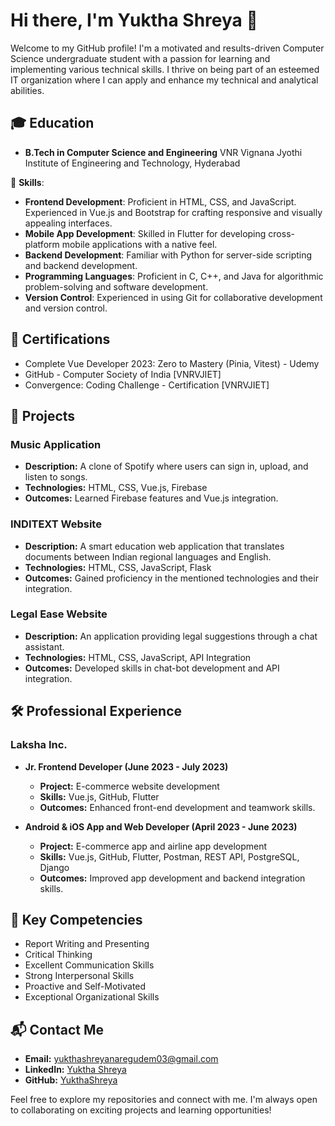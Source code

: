 # Hi there, I'm Yuktha Shreya 👋

Welcome to my GitHub profile! I'm a motivated and results-driven Computer Science undergraduate student with a passion for learning and implementing various technical skills. I thrive on being part of an esteemed IT organization where I can apply and enhance my technical and analytical abilities.

## 🎓 Education
- **B.Tech in Computer Science and Engineering** 
  VNR Vignana Jyothi Institute of Engineering and Technology, Hyderabad  

🚀 **Skills**:
- **Frontend Development**: Proficient in HTML, CSS, and JavaScript. Experienced in Vue.js and Bootstrap for crafting responsive and visually appealing interfaces.
- **Mobile App Development**: Skilled in Flutter for developing cross-platform mobile applications with a native feel.
- **Backend Development**: Familiar with Python for server-side scripting and backend development.
- **Programming Languages**: Proficient in C, C++, and Java for algorithmic problem-solving and software development.
- **Version Control**: Experienced in using Git for collaborative development and version control.

## 🏅 Certifications
- Complete Vue Developer 2023: Zero to Mastery (Pinia, Vitest) - Udemy
- GitHub - Computer Society of India [VNRVJIET]
- Convergence: Coding Challenge - Certification [VNRVJIET]

## 📂 Projects
### Music Application
- **Description:** A clone of Spotify where users can sign in, upload, and listen to songs.
- **Technologies:** HTML, CSS, Vue.js, Firebase
- **Outcomes:** Learned Firebase features and Vue.js integration.

### INDITEXT Website
- **Description:** A smart education web application that translates documents between Indian regional languages and English.
- **Technologies:** HTML, CSS, JavaScript, Flask
- **Outcomes:** Gained proficiency in the mentioned technologies and their integration.

### Legal Ease Website
- **Description:** An application providing legal suggestions through a chat assistant.
- **Technologies:** HTML, CSS, JavaScript, API Integration
- **Outcomes:** Developed skills in chat-bot development and API integration.

## 🛠 Professional Experience
### Laksha Inc.
- **Jr. Frontend Developer (June 2023 - July 2023)**
  - **Project:** E-commerce website development
  - **Skills:** Vue.js, GitHub, Flutter
  - **Outcomes:** Enhanced front-end development and teamwork skills.

- **Android & iOS App and Web Developer (April 2023 - June 2023)**
  - **Project:** E-commerce app and airline app development
  - **Skills:** Vue.js, GitHub, Flutter, Postman, REST API, PostgreSQL, Django
  - **Outcomes:** Improved app development and backend integration skills.

## 🌟 Key Competencies
- Report Writing and Presenting
- Critical Thinking
- Excellent Communication Skills
- Strong Interpersonal Skills
- Proactive and Self-Motivated
- Exceptional Organizational Skills

## 📬 Contact Me
- **Email:** yukthashreyanaregudem03@gmail.com
- **LinkedIn:** [Yuktha Shreya](https://www.linkedin.com/in/yuktha-shreya-a73a7b249)
- **GitHub:** [YukthaShreya](https://github.com/YukthaShreya)

Feel free to explore my repositories and connect with me. I'm always open to collaborating on exciting projects and learning opportunities!
